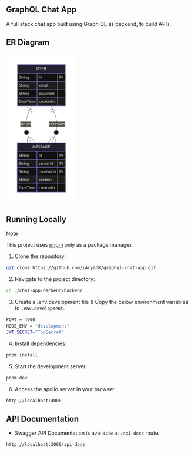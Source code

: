 ## GraphQL Chat App

A full stack chat app built using Graph QL as backend, to build APIs.

## ER Diagram

![ER Diagram](./public/chat-app-er-diagram.png)

## Running Locally

> [!NOTE]  
> This project uses [pnpm](https://pnpm.io/) only as a package manager.

1. Clone the repository:

```bash
git clone https://github.com/iAryanK/graphql-chat-app.git
```

2. Navigate to the project directory:

```bash
cd ./chat-app-backend/backend
```

3. Create a .env.development file & Copy the below environment variables to `.env.development`.

```bash
PORT = 4000
NODE_ENV = "development"
JWT_SECRET="TopSecret"
```

4. Install dependencies:

```bash
pnpm install
```

5. Start the development server:

```bash
pnpm dev
```

6. Access the apollo server in your browser:

```bash
http://localhost:4000
```

## API Documentation

- Swagger API Documentation is available at `/api-docs` route.

```bash
http://localhost:3000/api-docs
```
